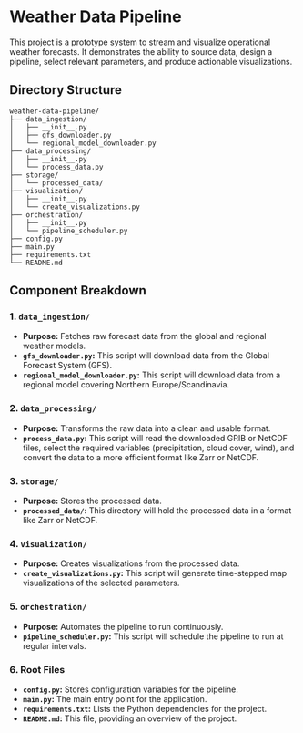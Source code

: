 # Weather Data Pipeline

This project is a prototype system to stream and visualize operational weather forecasts. It demonstrates the ability to source data, design a pipeline, select relevant parameters, and produce actionable visualizations.

## Directory Structure

```
weather-data-pipeline/
├── data_ingestion/
│   ├── __init__.py
│   ├── gfs_downloader.py
│   └── regional_model_downloader.py
├── data_processing/
│   ├── __init__.py
│   └── process_data.py
├── storage/
│   └── processed_data/
├── visualization/
│   ├── __init__.py
│   └── create_visualizations.py
├── orchestration/
│   ├── __init__.py
│   └── pipeline_scheduler.py
├── config.py
├── main.py
├── requirements.txt
└── README.md
```

## Component Breakdown

### 1. `data_ingestion/`

*   **Purpose:** Fetches raw forecast data from the global and regional weather models.
*   **`gfs_downloader.py`:** This script will download data from the Global Forecast System (GFS).
*   **`regional_model_downloader.py`:** This script will download data from a regional model covering Northern Europe/Scandinavia.

### 2. `data_processing/`

*   **Purpose:** Transforms the raw data into a clean and usable format.
*   **`process_data.py`:** This script will read the downloaded GRIB or NetCDF files, select the required variables (precipitation, cloud cover, wind), and convert the data to a more efficient format like Zarr or NetCDF.

### 3. `storage/`

*   **Purpose:** Stores the processed data.
*   **`processed_data/`:** This directory will hold the processed data in a format like Zarr or NetCDF.

### 4. `visualization/`

*   **Purpose:** Creates visualizations from the processed data.
*   **`create_visualizations.py`:** This script will generate time-stepped map visualizations of the selected parameters.

### 5. `orchestration/`

*   **Purpose:** Automates the pipeline to run continuously.
*   **`pipeline_scheduler.py`:** This script will schedule the pipeline to run at regular intervals.

### 6. Root Files

*   **`config.py`:** Stores configuration variables for the pipeline.
*   **`main.py`:** The main entry point for the application.
*   **`requirements.txt`:** Lists the Python dependencies for the project.
*   **`README.md`:** This file, providing an overview of the project.